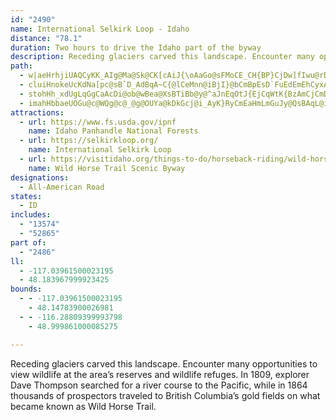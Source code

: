 ```yaml
---
id: "2490"
name: International Selkirk Loop - Idaho
distance: "78.1"
duration: Two hours to drive the Idaho part of the byway
description: Receding glaciers carved this landscape. Encounter many opportunities to view wildlife at the area’s reserves and wildlife refuges. In 1809, explorer Dave Thompson searched for a river course to the Pacific, while in 1864 thousands of prospectors traveled to British Columbia’s gold fields on what became known as Wild Horse Trail.
path:
  - w|aeHrhjiUAQCyKK_AIg@Ma@Sk@CK[cAiJ{\oAaGo@sFMoCE_CH{BP}CjDw]fIwu@rDeg@fBmYt@uRh@eDdAoDrC_IlAsEn@{Cn@yE^uH\ur@IoPYgL_A}VU{LCeDRa_BDczAD{T?kd@TwdCA__@Fip@Eqb@DeCLsBj@{DlAiFh@qAdKiS`C{FpEgM`Tqx@zA_FvAaEdBmEzBsEjAwBpEaHdDgEdtBmhCxA_Cx@qBhAmDd@iBb@kCXkCT{GEgDSaEe@aDiB{HgCwGsUck@iCyJUgAsAsLs@qM[{PmD_hAScIMkLOsCe@aEiDiRgJmj@i@mCc@mBeAyCkSki@_E}KyBoHkQox@wQa|@gJmb@cE}O}CoJs`@ycAoCwGgFiJcHoJ_HwGg`@m]{RgMkJaE}Ag@sB]yDQkEDeAN}WbGwJpBcDLqC_@s@W{KaGsBg@gZa@eBQwBm@sCwA_BgAsA}AeLwQeBmBgBsAoVmNiCaBwAmAuBaC_JwLgCcEiOoXeDgF_CyBeJ_EeBgAwGsHyAaAcEsBaS_EeFm@_LaCyN_CaJyC}[qQgCkC_B_Ds@gBcHwW}EcPwUos@yBeIi@mEOuCIyFvGso@^gDx@cFXoAbHqShN_`@h@wB~@aFlA}I^aJNkKIe\Uml@SgkAOcUQmG{@cJMaEJkC~@yDvDwI^qBN{ABeFSsBm@kC{AeDu@aB}@}Ba@qAWeAe@}C_AkHq@mFsDuWoBwImCyJmCyHgJkViUik@uE_MiPka@cHqRqKsX_@aAiBmEyDiKs@uC{GgP{AqEE_@Au@@sGK{f@aCBm@?}CCaGDA|DDf\sVH}A[i@_@uBg@_Ms@qJReQ`AcBG}BeBo@sAe@mBm@kEyBGs@MyAw@sCeCcBu@yGcAkXaD_AU_SeIsCe@gCE}[DuHGcWFwl@Gsb@XyDj@}FzBcDfBmBv@gBTi[Gs`@a@ojBcAiUYiaA[qO_@gEs@_UyJgVsDsI{C_KeFsc@oRaMwG}RgOqGsG{MuQoB_CiAy@eBs@{IoB}By@eOsKuEyC_C{C_AwAy@yBo@uBwGmVmAmCqAmBsAyAsDmCcA_AsAgBcAqBu@iCqH}]mGeU}AyEsC{HwI{PgFuHwEgI_D_D}CsB_SgJe_@oOsBkAewAe_Aib@kXsCyAotEeoBwAu@apAa~@oDsBwUoJgl@uMcD[_Q@}DGgAKoAk@iAu@o@}@_AuA}CsG{@wA_EaEeAw@oA{AkKoJsCeDuEsIeEuJi@aAqHkKsTgYaJuKwImLkLcO}FeHqDaFiv@}aAeBaBcBqAoL{Hw`A}m@oN_K
  - cluiHnokeUcKdNa[pc@sB`D_AdBqA~C{@lCeMnn@iBjI}@bCmBpEsD`FuEdEmEhCyxA`l@}CpBcDrCy_@p`@cDbFwk@nbA_BfDgBlEyCbOwJpkBBlE`ArEnBfC~HxBdAdAlKpPvBzEbAdF^xFDnD[lEy@dFsBbFoNfZaJ|QaJ|RaJp[y@~Ay@~@_MfIkDhBaD|CuB~CsAnAoAx@}Ad@gLLgEbB}BxBe@|@I^KH
  - stohHh_xdUgLqGgCaAcDi@ob@wBea@XsBTiBb@y@^aJnEqOtJ{EjCqWtK{BzAmCjCmDrE[VeErC_Cn@oAR{HNwe@UsY\kHnCsE|EcA`BeBxDu\hy@}H~Qwl@`yAqAzB_ApAwCdD{@l@mG~BmRLaEEoGHe^?ie@q@cBFwKlDyIxEmG`CuBjAcAx@iAlAgKzM}DfCcBv@mCl@wFj@kLl@oABsCOsCy@gj@kTeP{GmCy@cEYgEx@y`@|M}l@~IuNrAmYtB_B^gA^uQhMuK`NcBlAyCvAFrDCx@Sr@Yl@s@j@wIfGwFfDiBj@sFnAwB~@qI~EeBzA}BrDsU|f@mGbLq\je@}@l@iAf@iG|AgCzEiAjEw@hBk@x@y@r@gqBl}@yPfGgsAhk@mDdBaEhDeB|B
  - imahHbbaeUOGu@c@WQg@c@_@g@OUYa@kDkGcj@i_AyK}RyCmEaHmLmGuJy@QsBAqL@iGd@MG{AH]AWEICSI_@[a@s@i@mAiE{LqAyDgAqDo@_Cm@}AUi@KYKQKOUYe@_@SMe@Sc@Ks@HSDo@\i@b@W^KNKXKVwAzE[~@a@l@ARINe@b@yNpJcB\eA@o@GcBy@oAmAeFyHcBuA{CeBqF}BwCaBiBaBo@}@o@sAGS
attractions:
  - url: https://www.fs.usda.gov/ipnf
    name: Idaho Panhandle National Forests
  - url: https://selkirkloop.org/
    name: International Selkirk Loop
  - url: https://visitidaho.org/things-to-do/horseback-riding/wild-horse-trail-scenic-byway/
    name: Wild Horse Trail Scenic Byway
designations:
  - All-American Road
states:
  - ID
includes:
  - "13574"
  - "52865"
part of:
  - "2486"
ll:
  - -117.03961500023195
  - 48.183967999923425
bounds:
  - - -117.03961500023195
    - 48.14783900026981
  - - -116.28809399993798
    - 48.999861000085275

---
```


Receding glaciers carved this landscape. Encounter many opportunities to view wildlife at the area’s reserves and wildlife refuges. In 1809, explorer Dave Thompson searched for a river course to the Pacific, while in 1864 thousands of prospectors traveled to British Columbia’s gold fields on what became known as Wild Horse Trail.
